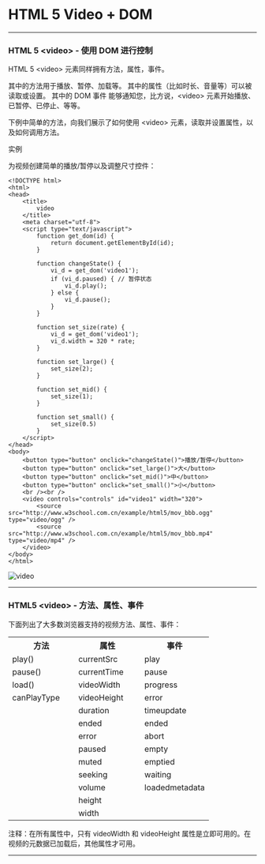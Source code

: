 # HTML 5 Video + DOM

---

### HTML 5 &lt;video&gt; - 使用 DOM 进行控制

HTML 5 &lt;video&gt; 元素同样拥有方法，属性，事件。

其中的方法用于播放、暂停、加载等。
其中的属性（比如时长、音量等）可以被读取或设置。
其中的 DOM 事件 能够通知您，比方说，&lt;video&gt; 元素开始播放、已暂停、已停止、等等。

下例中简单的方法，向我们展示了如何使用 &lt;video&gt; 元素，读取并设置属性，以及如何调用方法。

实例

为视频创建简单的播放/暂停以及调整尺寸控件：

```
<!DOCTYPE html>
<html>
<head>
    <title>
        video
    </title>
    <meta charset="utf-8">
    <script type="text/javascript">
        function get_dom(id) {
            return document.getElementById(id);
        }

        function changeState() {
            vi_d = get_dom('video1');
            if (vi_d.paused) { // 暂停状态
                vi_d.play();
            } else {
                vi_d.pause();
            }
        }

        function set_size(rate) {
            vi_d = get_dom('video1');
            vi_d.width = 320 * rate;
        }

        function set_large() {
            set_size(2);
        }

        function set_mid() {
            set_size(1);
        }

        function set_small() {
            set_size(0.5)
        }
    </script>
</head>
<body>
    <button type="button" onclick="changeState()">播放/暂停</button>
    <button type="button" onclick="set_large()">大</button>
    <button type="button" onclick="set_mid()">中</button>
    <button type="button" onclick="set_small()">小</button>
    <br /><br />
    <video controls="controls" id="video1" width="320"> 
        <source src="http://www.w3school.com.cn/example/html5/mov_bbb.ogg" type="video/ogg" />
        <source src="http://www.w3school.com.cn/example/html5/mov_bbb.mp4" type="video/mp4" />
    </video>
</body>
</html>
```

![video](img/video.gif)

---

### HTML5 &lt;video&gt; - 方法、属性、事件

下面列出了大多数浏览器支持的视频方法、属性、事件：

<table class="dataintable">
<tr>
<th style="width:33%;">方法</th>
<th style="width:33%;">属性</th>
<th>事件</th>
</tr>

<tr>
<td>play()</td>
<td>currentSrc</td>
<td>play</td>
</tr>

<tr>
<td>pause()</td>
<td>currentTime</td>
<td>pause</td>
</tr>

<tr>
<td>load()</td>
<td>videoWidth</td>
<td>progress</td>
</tr>

<tr>
<td>canPlayType</td>
<td>videoHeight</td>
<td>error</td>
</tr>

<tr>
<td>&nbsp;</td>
<td>duration</td>
<td>timeupdate</td>
</tr>

<tr>
<td>&nbsp;</td>
<td>ended</td>
<td>ended</td>
</tr>

<tr>
<td>&nbsp;</td>
<td>error</td>
<td>abort</td>
</tr>

<tr>
<td>&nbsp;</td>
<td>paused</td>
<td>empty</td>
</tr>

<tr>
<td>&nbsp;</td>
<td>muted</td>
<td>emptied</td>
</tr>

<tr>
<td>&nbsp;</td>
<td>seeking</td>
<td>waiting</td>
</tr>

<tr>
<td>&nbsp;</td>
<td>volume</td>
<td>loadedmetadata</td>
</tr>

<tr>
<td>&nbsp;</td>
<td>height</td>
<td>&nbsp;</td>
</tr>

<tr>
<td>&nbsp;</td>
<td>width</td>
<td>&nbsp;</td>
</tr>
</table>

注释：在所有属性中，只有 videoWidth 和 videoHeight 属性是立即可用的。在视频的元数据已加载后，其他属性才可用。

---

